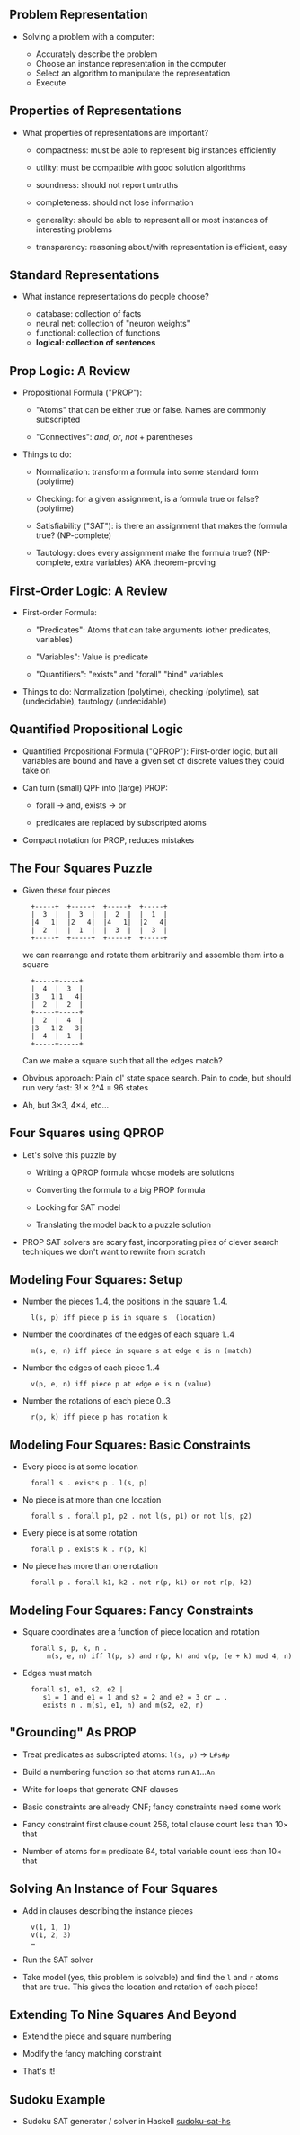 ## Problem Representation

* Solving a problem with a computer: 

    * Accurately describe the problem
    * Choose an instance representation in the computer
    * Select an algorithm to manipulate the representation
    * Execute

## Properties of Representations

* What properties of representations are important?

    * compactness: must be able to represent big instances efficiently

    * utility: must be compatible with good solution algorithms

    * soundness: should not report untruths

    * completeness: should not lose information

    * generality: should be able to represent all or most
      instances of interesting problems

    * transparency: reasoning about/with representation is efficient, easy

## Standard Representations

* What instance representations do people choose?

    * database: collection of facts
    * neural net: collection of "neuron weights"
    * functional: collection of functions
    * **logical: collection of sentences**

## Prop Logic: A Review

* Propositional Formula ("PROP"):

    * "Atoms" that can be either true or false. Names are
      commonly subscripted

    * "Connectives": *and*, *or*, *not* + parentheses

* Things to do:

   * Normalization: transform a formula into some
     standard form (polytime)

   * Checking: for a given assignment, is a formula true
     or false? (polytime)

   * Satisfiability ("SAT"): is there an assignment that
     makes the formula true? (NP-complete)

   * Tautology: does every assignment make the formula true?
     (NP-complete, extra variables) AKA theorem-proving

## First-Order Logic: A Review

* First-order Formula:

   * "Predicates": Atoms that can take arguments (other
     predicates, variables)

   * "Variables": Value is predicate

   * "Quantifiers": "exists" and "forall" "bind" variables

* Things to do: Normalization (polytime), checking
  (polytime), sat (undecidable), tautology (undecidable)

## Quantified Propositional Logic

* Quantified Propositional Formula ("QPROP"): First-order
  logic, but all variables are bound and have a given set of
  discrete values they could take on

* Can turn (small) QPF into (large) PROP:

  * forall → and, exists → or

  * predicates are replaced by subscripted atoms

* Compact notation for PROP, reduces mistakes

## The Four Squares Puzzle

* Given these four pieces

        +-----+  +-----+  +-----+  +-----+
        |  3  |  |  3  |  |  2  |  |  1  |
        |4   1|  |2   4|  |4   1|  |2   4|
        |  2  |  |  1  |  |  3  |  |  3  |
        +-----+  +-----+  +-----+  +-----+

  we can rearrange and rotate them arbitrarily and assemble
  them into a square

        +-----+-----+
        |  4  |  3  |
        |3   1|1   4|
        |  2  |  2  |
        +-----+-----+
        |  2  |  4  |
        |3   1|2   3|
        |  4  |  1  |
        +-----+-----+

  Can we make a square such that all the edges match?

* Obvious approach: Plain ol' state space search. Pain to
  code, but should run very fast: 3! × 2^4 = 96 states
  
* Ah, but 3×3, 4×4, etc…

## Four Squares using QPROP

* Let's solve this puzzle by

  * Writing a QPROP formula whose models are solutions

  * Converting the formula to a big PROP formula

  * Looking for SAT model

  * Translating the model back to a puzzle solution

* PROP SAT solvers are scary fast, incorporating piles of
  clever search techniques we don't want to rewrite from
  scratch

## Modeling Four Squares: Setup

* Number the pieces 1..4, the positions in the square 1..4.

        l(s, p) iff piece p is in square s  (location)

* Number the coordinates of the edges of each square 1..4

        m(s, e, n) iff piece in square s at edge e is n (match)

* Number the edges of each piece 1..4

        v(p, e, n) iff piece p at edge e is n (value)

* Number the rotations of each piece 0..3

        r(p, k) iff piece p has rotation k


## Modeling Four Squares: Basic Constraints

* Every piece is at some location

        forall s . exists p . l(s, p)

* No piece is at more than one location

        forall s . forall p1, p2 . not l(s, p1) or not l(s, p2)

* Every piece is at some rotation

        forall p . exists k . r(p, k)

* No piece has more than one rotation

        forall p . forall k1, k2 . not r(p, k1) or not r(p, k2)

## Modeling Four Squares: Fancy Constraints

* Square coordinates are a function of piece location and rotation

        forall s, p, k, n .
            m(s, e, n) iff l(p, s) and r(p, k) and v(p, (e + k) mod 4, n)

* Edges must match

        forall s1, e1, s2, e2 |
           s1 = 1 and e1 = 1 and s2 = 2 and e2 = 3 or … .
           exists n . m(s1, e1, n) and m(s2, e2, n)

## "Grounding" As PROP

* Treat predicates as subscripted atoms: `l(s, p)` → `L#s#p`

* Build a numbering function so that atoms run `A1`…`An`

* Write for loops that generate CNF clauses

* Basic constraints are already CNF; fancy constraints need
  some work

* Fancy constraint first clause count 256, total clause
  count less than 10× that

* Number of atoms for `m` predicate 64, total variable count
  less than 10× that

## Solving An Instance of Four Squares

* Add in clauses describing the instance pieces

        v(1, 1, 1)
        v(1, 2, 3)
        …

* Run the SAT solver

* Take model (yes, this problem is solvable) and find the
  `l` and `r` atoms that are true. This gives the location
  and rotation of each piece!

## Extending To Nine Squares And Beyond

* Extend the piece and square numbering

* Modify the fancy matching constraint

* That's it!

## Sudoku Example

* Sudoku SAT generator / solver in Haskell
  [sudoku-sat-hs](http://git@github.com/pdx-cs-ai/sudoku-sat-hs)

